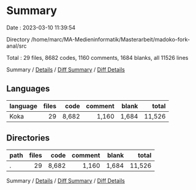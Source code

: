 # Summary

Date : 2023-03-10 11:39:54

Directory /home/marc/MA-Medieninformatik/Masterarbeit/madoko-fork-anal/src

Total : 29 files,  8682 codes, 1160 comments, 1684 blanks, all 11526 lines

Summary / [Details](details.md) / [Diff Summary](diff.md) / [Diff Details](diff-details.md)

## Languages
| language | files | code | comment | blank | total |
| :--- | ---: | ---: | ---: | ---: | ---: |
| Koka | 29 | 8,682 | 1,160 | 1,684 | 11,526 |

## Directories
| path | files | code | comment | blank | total |
| :--- | ---: | ---: | ---: | ---: | ---: |
| . | 29 | 8,682 | 1,160 | 1,684 | 11,526 |

Summary / [Details](details.md) / [Diff Summary](diff.md) / [Diff Details](diff-details.md)